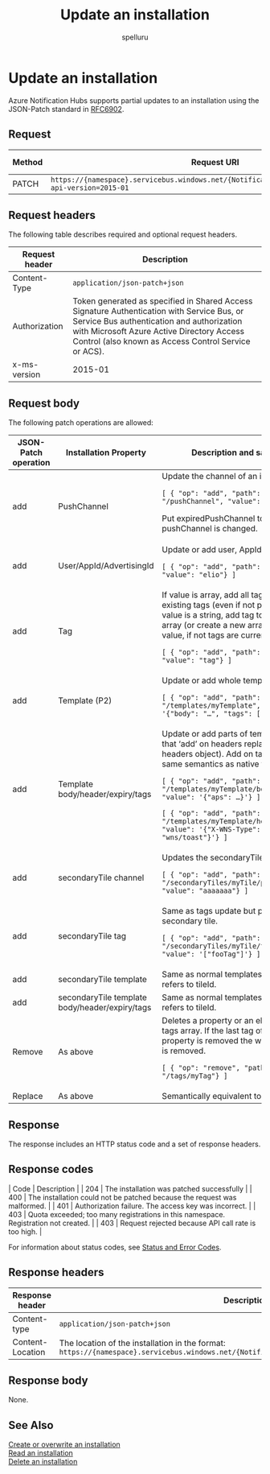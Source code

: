 ﻿---
title: "Update an installation"
ms.custom: ""
ms.date: "2019-04-05"
ms.prod: "azure"
ms.reviewer: ""
ms.service: "notification-hubs"
ms.suite: ""
ms.tgt_pltfrm: ""
ms.topic: "reference"
author: "spelluru"
ms.author: "spelluru"
manager: "timlt"

---


# Update an installation
Azure Notification Hubs supports partial updates to an installation using the JSON-Patch standard in [RFC6902](https://tools.ietf.org/html/rfc6902).

## Request

| Method | Request URI | HTTP version |
| ------ | ----------- | ------------ | 
| PATCH | `https://{namespace}.servicebus.windows.net/{NotificationHub}/installations/{id}?api-version=2015-01` | HTTP/1.1 |

## Request headers

The following table describes required and optional request headers.

| Request header | Description |
| -------------- | ----------- | 
| Content-Type | `application/json-patch+json` |
| Authorization | Token generated as specified in Shared Access Signature Authentication with Service Bus, or Service Bus authentication and authorization with Microsoft Azure Active Directory Access Control (also known as Access Control Service or ACS). |
| x-ms-version | 2015-01 |


## Request body
The following patch operations are allowed:

| JSON-Patch operation | Installation Property | Description and sample |
| -------------------- | --------------------- | ---------------------- |
| add | PushChannel | Update the channel of an installation.<p>`[ { "op": "add", "path": "/pushChannel", "value": "aaaaaaa"} ]`</p><p>Put expiredPushChannel to true if pushChannel is changed.</p>
| add | User/AppId/AdvertisingId | Update or add user, AppId, AdvId value.<p>`[ { "op": "add", "path": "/user", "value": "elio"} ]`</p> 
| add | Tag | If value is array, add all tags in array to existing tags (even if not present). If value is a string, add tag to current array (or create a new array with single value, if not tags are currently present).<p>`[ { "op": "add", "path": "/tags", "value": "tag"} ]` |
| add | Template (P2) | Update or add whole template.<p>`[ { "op": "add", "path": "/templates/myTemplate", "value": '{"body": "…", "tags": ["tag"]}'} ]`|
| add | Template body/header/expiry/tags | Update or add parts of template (note that ‘add’ on headers replaces current headers object). Add on tags has the same semantics as native tags.<p>`[ { "op": "add", "path": "/templates/myTemplate/body", "value": '{"aps": …}'} ]`</p><p>`[ { "op": "add", "path": "/templates/myTemplate/headers", "value": '{"X-WNS-Type": "wns/toast"}'} ]`</p> |
| add | secondaryTile channel | Updates the secondaryTile channel.<p>`[ { "op": "add", "path": "/secondaryTiles/myTile/pushChannel", "value": "aaaaaaa"} ]`</p> |
| add | secondaryTile tag | Same as tags update but path refers to secondary tile.<p>`[ { "op": "add", "path": "/secondaryTiles/myTile/tags", "value": '["fooTag"]'} ]`</p> |
| add | secondaryTile template | Same as normal templates but path refers to tileId. |
| add | secondaryTile template body/header/expiry/tags | Same as normal templates but path refers to tileId. |
| Remove | As above | Deletes a property or an element of the tags array. If the last tag of the tags property is removed the whole property is removed. <p>`[ { "op": "remove", "path": "/tags/myTag"} ]`</p> |
| Replace | As above | Semantically equivalent to remove+add. |


## Response

The response includes an HTTP status code and a set of response headers.

## Response codes

| Code | Description |
| 204 | The installation was patched successfully |
| 400 | The installation could not be patched because the request was malformed. |
| 401 | Authorization failure. The access key was incorrect. |
| 403 | Quota exceeded; too many registrations in this namespace. Registration not created. |
| 403 | Request rejected because API call rate is too high. |

For information about status codes, see [Status and Error Codes](/rest/api/storageservices/Common-REST-API-Error-Codes).

## Response headers

| Response header | Description |
| --------------- | ----------- | 
| Content-type | `application/json-patch+json` |
| Content-Location | The location of the installation in the format: `https://{namespace}.servicebus.windows.net/{NotificationHub}/installations/<installationId>` |

## Response body

None.

## See Also

[Create or overwrite an installation](create-overwrite-installation.md)  
[Read an installation](read-installation.md)  
[Delete an installation](delete-installation.md)

